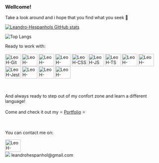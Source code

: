 ### Wellcome! 

Take a look around and i hope that you find what you seek 🧐 

<div>
  
[![Leandro-Hespanhols GitHub stats](https://github-readme-stats.vercel.app/api?username=Leandro-Hespanhol&show_icons=true&theme=merko)](https://github.com/Leandro-Hespanhol/github-readme-stats)
  
</div>

![Top Langs](https://github-readme-stats.vercel.app/api/top-langs/?username=Leandro-Hespanhol&layout=compact&theme=merko)

<div style="display: inline-block">Ready to work with:<br><br>
<img align="center" alt="LeoH-Git" height="40" width="50" src="https://cdn.jsdelivr.net/gh/devicons/devicon/icons/git/git-original.svg" />
<img align="center" alt="LeoH-Node" height="40" width="50" src="https://cdn.jsdelivr.net/gh/devicons/devicon/icons/nodejs/nodejs-original.svg" />
<img align="center" alt="LeoH-Node" height="40" width="50" src="https://cdn.jsdelivr.net/gh/devicons/devicon/icons/mocha/mocha-plain.svg" />
<img align="center" alt="LeoH-HTML" height="40" width="50" src="https://cdn.jsdelivr.net/gh/devicons/devicon/icons/html5/html5-original.svg" />
<img align="center" alt="LeoH-CSS" height="40" width="50" src="https://cdn.jsdelivr.net/gh/devicons/devicon/icons/css3/css3-plain-wordmark.svg"/>
<img align="center" alt="LeoH-JS" height="40" width="50" src="https://cdn.jsdelivr.net/gh/devicons/devicon/icons/javascript/javascript-plain.svg" />
<img align="center" alt="LeoH-TS" height="40" width="50" src="https://cdn.jsdelivr.net/gh/devicons/devicon/icons/typescript/typescript-plain.svg" />
<img align="center" alt="LeoH-React" height="40" width="50" src="https://cdn.jsdelivr.net/gh/devicons/devicon/icons/react/react-original-wordmark.svg" />
<img align="center" alt="LeoH-Redux" height="40" width="50" src="https://cdn.jsdelivr.net/gh/devicons/devicon/icons/redux/redux-original.svg" />
<img align="center" alt="LeoH-Jest" height="40" width="50" src="https://cdn.jsdelivr.net/gh/devicons/devicon/icons/jest/jest-plain.svg" />  
<img align="center" alt="LeoH-Docker" height="40" width="50" src="https://cdn.jsdelivr.net/gh/devicons/devicon/icons/docker/docker-original-wordmark.svg" />
<img align="center" alt="LeoH-mySql" height="40" width="50" src="https://cdn.jsdelivr.net/gh/devicons/devicon/icons/mysql/mysql-original.svg" />
<img align="center" alt="LeoH-Sequelize" height="40" width="50" src="https://cdn.jsdelivr.net/gh/devicons/devicon/icons/sequelize/sequelize-original.svg" />


<br><br>
  And always ready to step out of my confort zone and learn a different language!
<br><br>
  Come and check it out my ⭐ <a href="https://leandro-hespanhol.github.io/" target="_blank">Portfolio</a> ⭐
  </div>

##


You can contact me on:
<div>
  <a href="https://www.linkedin.com/in/leandro-hespanhol/" target="_blank">
    <img alt="LeoH-Linkedin" height="40" width="50" src="https://cdn.jsdelivr.net/gh/devicons/devicon/icons/linkedin/linkedin-original.svg" target="_blank" /> 
  </a>
<br>
  <img src="https://img.shields.io/badge/Gmail-D14836?style=for-the-badge&logo=gmail&logoColor=white">
  leandrohespanhol@gmail.com
 
</div>
